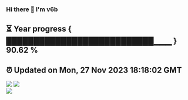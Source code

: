 ### Hi there 👋  I'm v6b  
⏳ Year progress { ███████████████████████████▁▁▁ } 90.62 %
---
⏰ Updated on Mon, 27 Nov 2023 18:18:02 GMT
---
![](https://github-readme-stats.vercel.app/api?username=v6b&bg_color=30,e96443,904e95&title_color=fff&text_color=fff&layout=compact)
![](https://github-readme-stats.vercel.app/api/top-langs/?username=v6b&layout=compact&bg_color=30,e96443,904e95&title_color=fff&text_color=fff)  
![](https://gcore.jsdelivr.net/gh/v6b/v6b@main/assets/github-contribution-grid-snake.svg)

